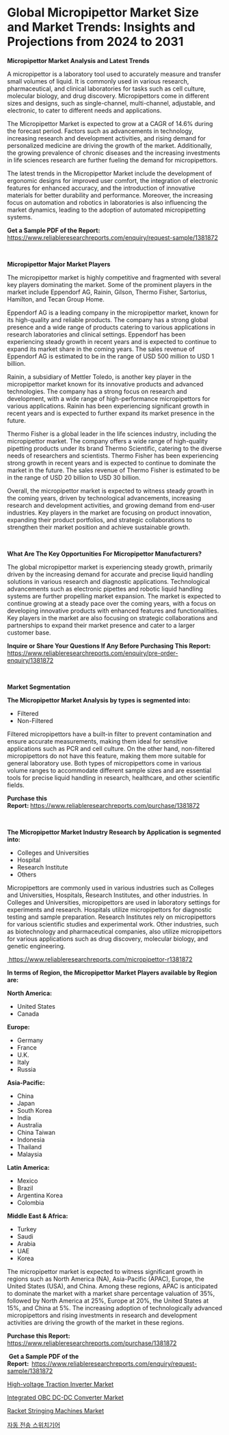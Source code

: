 <p><h1>Global Micropipettor Market Size and Market Trends: Insights and Projections from 2024 to 2031</h1></p><p><strong>Micropipettor Market Analysis and Latest Trends</strong></p>
<p><p>A micropipettor is a laboratory tool used to accurately measure and transfer small volumes of liquid. It is commonly used in various research, pharmaceutical, and clinical laboratories for tasks such as cell culture, molecular biology, and drug discovery. Micropipettors come in different sizes and designs, such as single-channel, multi-channel, adjustable, and electronic, to cater to different needs and applications.</p><p>The Micropipettor Market is expected to grow at a CAGR of 14.6% during the forecast period. Factors such as advancements in technology, increasing research and development activities, and rising demand for personalized medicine are driving the growth of the market. Additionally, the growing prevalence of chronic diseases and the increasing investments in life sciences research are further fueling the demand for micropipettors.</p><p>The latest trends in the Micropipettor Market include the development of ergonomic designs for improved user comfort, the integration of electronic features for enhanced accuracy, and the introduction of innovative materials for better durability and performance. Moreover, the increasing focus on automation and robotics in laboratories is also influencing the market dynamics, leading to the adoption of automated micropipetting systems.</p></p>
<p><strong>Get a Sample PDF of the Report:&nbsp;</strong> <a href="https://www.reliableresearchreports.com/enquiry/request-sample/1381872">https://www.reliableresearchreports.com/enquiry/request-sample/1381872</a></p>
<p>&nbsp;</p>
<p><strong>Micropipettor Major Market Players</strong></p>
<p><p>The micropipettor market is highly competitive and fragmented with several key players dominating the market. Some of the prominent players in the market include Eppendorf AG, Rainin, Gilson, Thermo Fisher, Sartorius, Hamilton, and Tecan Group Home.</p><p>Eppendorf AG is a leading company in the micropipettor market, known for its high-quality and reliable products. The company has a strong global presence and a wide range of products catering to various applications in research laboratories and clinical settings. Eppendorf has been experiencing steady growth in recent years and is expected to continue to expand its market share in the coming years. The sales revenue of Eppendorf AG is estimated to be in the range of USD 500 million to USD 1 billion.</p><p>Rainin, a subsidiary of Mettler Toledo, is another key player in the micropipettor market known for its innovative products and advanced technologies. The company has a strong focus on research and development, with a wide range of high-performance micropipettors for various applications. Rainin has been experiencing significant growth in recent years and is expected to further expand its market presence in the future.</p><p>Thermo Fisher is a global leader in the life sciences industry, including the micropipettor market. The company offers a wide range of high-quality pipetting products under its brand Thermo Scientific, catering to the diverse needs of researchers and scientists. Thermo Fisher has been experiencing strong growth in recent years and is expected to continue to dominate the market in the future. The sales revenue of Thermo Fisher is estimated to be in the range of USD 20 billion to USD 30 billion.</p><p>Overall, the micropipettor market is expected to witness steady growth in the coming years, driven by technological advancements, increasing research and development activities, and growing demand from end-user industries. Key players in the market are focusing on product innovation, expanding their product portfolios, and strategic collaborations to strengthen their market position and achieve sustainable growth.</p></p>
<p>&nbsp;</p>
<p><strong>What Are The Key Opportunities For Micropipettor Manufacturers?</strong></p>
<p><p>The global micropipettor market is experiencing steady growth, primarily driven by the increasing demand for accurate and precise liquid handling solutions in various research and diagnostic applications. Technological advancements such as electronic pipettes and robotic liquid handling systems are further propelling market expansion. The market is expected to continue growing at a steady pace over the coming years, with a focus on developing innovative products with enhanced features and functionalities. Key players in the market are also focusing on strategic collaborations and partnerships to expand their market presence and cater to a larger customer base.</p></p>
<p><strong>Inquire or Share Your Questions If Any Before Purchasing This Report:</strong> <a href="https://www.reliableresearchreports.com/enquiry/pre-order-enquiry/1381872">https://www.reliableresearchreports.com/enquiry/pre-order-enquiry/1381872</a></p>
<p>&nbsp;</p>
<p><strong>Market Segmentation</strong></p>
<p><strong>The Micropipettor Market Analysis by types is segmented into:</strong></p>
<p><ul><li>Filtered</li><li>Non-Filtered</li></ul></p>
<p><p>Filtered micropipettors have a built-in filter to prevent contamination and ensure accurate measurements, making them ideal for sensitive applications such as PCR and cell culture. On the other hand, non-filtered micropipettors do not have this feature, making them more suitable for general laboratory use. Both types of micropipettors come in various volume ranges to accommodate different sample sizes and are essential tools for precise liquid handling in research, healthcare, and other scientific fields.</p></p>
<p><strong>Purchase this Report:&nbsp;</strong><a href="https://www.reliableresearchreports.com/purchase/1381872">https://www.reliableresearchreports.com/purchase/1381872</a></p>
<p>&nbsp;</p>
<p><strong>The Micropipettor Market Industry Research by Application is segmented into:</strong></p>
<p><ul><li>Colleges and Universities</li><li>Hospital</li><li>Research Institute</li><li>Others</li></ul></p>
<p><p>Micropipettors are commonly used in various industries such as Colleges and Universities, Hospitals, Research Institutes, and other industries. In Colleges and Universities, micropipettors are used in laboratory settings for experiments and research. Hospitals utilize micropipettors for diagnostic testing and sample preparation. Research Institutes rely on micropipettors for various scientific studies and experimental work. Other industries, such as biotechnology and pharmaceutical companies, also utilize micropipettors for various applications such as drug discovery, molecular biology, and genetic engineering.</p></p>
<p><a href="https://www.reliableresearchreports.com/micropipettor-r1381872">&nbsp;https://www.reliableresearchreports.com/micropipettor-r1381872</a></p>
<p><strong>In terms of Region, the Micropipettor Market Players available by Region are:</strong></p>
<p>
    <p> <strong> North America: </strong>
        <ul>
            <li>United States</li>
            <li>Canada</li>
        </ul>
        </p> 
    <p> <strong> Europe: </strong>
        <ul>
            <li>Germany</li>
            <li>France</li>
            <li>U.K.</li>
            <li>Italy</li>
            <li>Russia</li>
        </ul>
        </p> 
    <p> <strong> Asia-Pacific: </strong>
        <ul>
            <li>China</li>
            <li>Japan</li>
            <li>South Korea</li>
            <li>India</li>
            <li>Australia</li>
            <li>China Taiwan</li>
            <li>Indonesia</li>
            <li>Thailand</li>
            <li>Malaysia</li>
        </ul>
        </p> 
    <p> <strong> Latin America: </strong>
        <ul>
            <li>Mexico</li>
            <li>Brazil</li>
            <li>Argentina Korea</li>
            <li>Colombia</li>
        </ul>
        </p> 
    <p> <strong> Middle East & Africa: </strong>
        <ul>
            <li>Turkey</li>
            <li>Saudi</li>
            <li>Arabia</li>
            <li>UAE</li>
            <li>Korea</li>
        </ul>
    </p>
    </p>
<p><p>The micropipettor market is expected to witness significant growth in regions such as North America (NA), Asia-Pacific (APAC), Europe, the United States (USA), and China. Among these regions, APAC is anticipated to dominate the market with a market share percentage valuation of 35%, followed by North America at 25%, Europe at 20%, the United States at 15%, and China at 5%. The increasing adoption of technologically advanced micropipettors and rising investments in research and development activities are driving the growth of the market in these regions.</p></p>
<p><strong>Purchase this Report: </strong><a href="https://www.reliableresearchreports.com/purchase/1381872">https://www.reliableresearchreports.com/purchase/1381872</a></p>
<p>&nbsp;<strong>Get a Sample PDF of the Report:&nbsp;&nbsp;</strong><a href="https://www.reliableresearchreports.com/enquiry/request-sample/1381872">https://www.reliableresearchreports.com/enquiry/request-sample/1381872</a></p>
<p><strong></strong></p>
<p><p><a href="https://www.linkedin.com/pulse/high-voltage-traction-inverter-market-size-growth-outlook-puxoe?trackingId=U6RvTOwh3Gh9HWsFcHqJTw%3D%3D">High-voltage Traction Inverter Market</a></p><p><a href="https://www.linkedin.com/pulse/integrated-obc-dc-dc-converter-market-size-trends-growth-outlook-dq4se?trackingId=TYukhkPl5V7mycri7rT1Hg%3D%3D">Integrated OBC DC-DC Converter Market</a></p><p><a href="https://github.com/JameTravis/Market-Research-Report-List-4/blob/main/racket-stringing-machines-market.md">Racket Stringing Machines Market</a></p><p><a href="https://medium.com/@dessierohan2023/2024%EB%85%84%EB%B6%80%ED%84%B0-2031%EB%85%84%EA%B9%8C%EC%A7%80%EC%9D%98-%EA%B8%B0%EA%B0%84%EC%9D%84-%EB%8C%80%EC%83%81%EC%9C%BC%EB%A1%9C-%ED%95%9C-%EC%9E%90%EB%8F%99-%EC%A0%84%EC%86%A1-%EC%8A%A4%EC%9C%84%EC%B9%98%EA%B8%B0%EC%96%B4-%EC%8B%9C%EC%9E%A5-%EB%B6%84%EC%84%9D-%EB%B0%8F-%EA%B7%9C%EB%AA%A8-%EC%98%88%EC%B8%A1-c511a34ee3db">자동 전송 스위치기어</a></p></p>